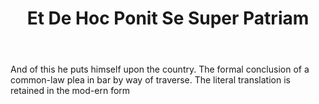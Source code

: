 ---
title: Et De Hoc Ponit Se Super Patriam
letter: E
permalink: "/definitions/bld-et-de-hoc-ponit-se-super-patriam.html"
body: And of this he puts himself upon the country. The formal conclusion of a common-law
  plea in bar by way of traverse. The literal translation is retained in the mod-ern
  form
published_at: '2018-07-07'
source: Black's Law Dictionary 2nd Ed (1910)
layout: post
---
